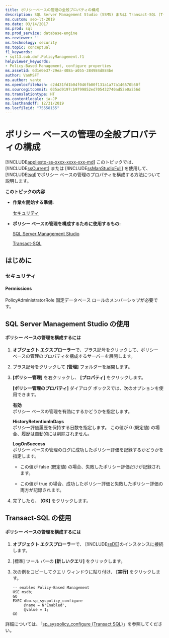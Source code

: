 ```yaml
---
title: ポリシーベースの管理の全般プロパティの構成
description: SQL Server Management Studio (SSMS) または Transact-SQL (T-SQL) を使用し、ポリシーベースの管理のプロパティを構成する方法について説明します。
ms.custom: seo-lt-2019
ms.date: 03/14/2017
ms.prod: sql
ms.prod_service: database-engine
ms.reviewer: ''
ms.technology: security
ms.topic: conceptual
f1_keywords:
- sql13.swb.dmf.PolicyManagement.f1
helpviewer_keywords:
- Policy-Based Management, configure properties
ms.assetid: 6d1e0e37-29ea-408a-a055-384984d884be
author: VanMSFT
ms.author: vanto
ms.openlocfilehash: c2d431fd1b04f046fb00f131a1a77a146570b50f
ms.sourcegitcommit: 035ad9197cb9799852ed705432740ad52e0a256d
ms.translationtype: HT
ms.contentlocale: ja-JP
ms.lasthandoff: 12/31/2019
ms.locfileid: "75558155"
---
```

# <a name="configure-the-general-properties-of-policy-based-management"></a>ポリシー ベースの管理の全般プロパティの構成
[!INCLUDE[appliesto-ss-xxxx-xxxx-xxx-md](../../includes/appliesto-ss-xxxx-xxxx-xxx-md.md)]
  このトピックでは、 [!INCLUDE[ssCurrent](../../includes/sscurrent-md.md)] または [!INCLUDE[ssManStudioFull](../../includes/ssmanstudiofull-md.md)] を使用して、 [!INCLUDE[tsql](../../includes/tsql-md.md)]でポリシー ベースの管理のプロパティを構成する方法について説明します。  
  
 **このトピックの内容**  
  
-   **作業を開始する準備:**  
  
     [セキュリティ](#Security)  
  
-   **ポリシー ベースの管理を構成するために使用するもの:**  
  
     [SQL Server Management Studio](#SSMSProcedure)  
  
     [Transact-SQL](#TsqlProcedure)  
  
##  <a name="BeforeYouBegin"></a> はじめに  
  
###  <a name="Security"></a> セキュリティ  
  
####  <a name="Permissions"></a> Permissions  
 PolicyAdministratorRole 固定データベース ロールのメンバーシップが必要です。  
  
##  <a name="SSMSProcedure"></a> SQL Server Management Studio の使用  
  
#### <a name="to-configure-policy-based-management"></a>ポリシー ベースの管理を構成するには  
  
1.  **オブジェクト エクスプローラー**で、プラス記号をクリックして、ポリシー ベースの管理のプロパティを構成するサーバーを展開します。  
  
2.  プラス記号をクリックして **[管理]** フォルダーを展開します。  
  
3.  **[ポリシー管理]** を右クリックし、 **[プロパティ]** をクリックします。  
  
     **[ポリシー管理のプロパティ]** ダイアログ ボックスでは、次のオプションを使用できます。  
  
     **有効**  
     ポリシー ベースの管理を有効にするかどうかを指定します。  
  
     **HistoryRetentionInDays**  
     ポリシー評価履歴を保持する日数を指定します。 この値が 0 (既定値) の場合、履歴は自動的には削除されません。  
  
     **LogOnSuccess**  
     ポリシー ベースの管理のログに成功したポリシー評価を記録するかどうかを指定します。  
  
    -   この値が false (既定値) の場合、失敗したポリシー評価だけが記録されます。  
  
    -   この値が true の場合、成功したポリシー評価と失敗したポリシー評価の両方が記録されます。  
  
4.  完了したら、 **[OK]** をクリックします。  

##  <a name="TsqlProcedure"></a> Transact-SQL の使用  
  
#### <a name="to-configure-policy-based-management"></a>ポリシー ベースの管理を構成するには  
  
1.  **オブジェクト エクスプローラー**で、 [!INCLUDE[ssDE](../../includes/ssde-md.md)]のインスタンスに接続します。  
  
2.  [標準] ツール バーの **[新しいクエリ]** をクリックします。  
  
3.  次の例をコピーしてクエリ ウィンドウに貼り付け、 **[実行]** をクリックします。  
  
    ```  
    -- enables Policy-Based Management   
    USE msdb;  
    GO  
    EXEC dbo.sp_syspolicy_configure   
         @name = N'Enabled',   
         @value = 1;  
    GO  
    ```  
  
 詳細については、「[sp_syspolicy_configure &#40;Transact SQL&#41;](../../relational-databases/system-stored-procedures/sp-syspolicy-configure-transact-sql.md)」を参照してください。  
  
  
